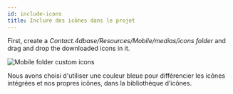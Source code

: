 ```yaml
---
id: include-icons
title: Inclure des icônes dans le projet
---
```

First, create a *Contact.4dbase/Resources/Mobile/medias/icons folder* and drag and drop the downloaded icons in it.

![Mobile folder custom icons](assets/en/custom-icons/mobile-folder-custom-icons.png)

Nous avons choisi d'utiliser une couleur bleue pour différencier les icônes intégrées et nos propres icônes, dans la bibliothèque d’icônes.